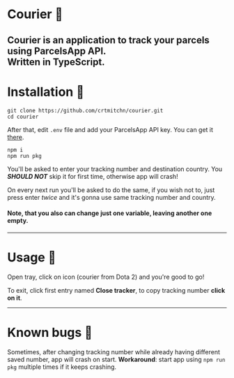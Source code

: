 # Courier 🐴

**Courier** is an application to track your parcels using ParcelsApp API.  
Written in TypeScript.
---------------
# Installation 🔧

```
git clone https://github.com/crtmitchn/courier.git
cd courier
```

After that, edit `.env` file and add your ParcelsApp API key. You can get it [there](https://parcelsapp.com/dashboard/#/admin/dashboard).  

```
npm i
npm run pkg
```  

You'll be asked to enter your tracking number and destination country. You ***SHOULD NOT*** skip it for first time, otherwise app will crash!  

On every next run you'll be asked to do the same, if you wish not to, just press enter *twice* and it's gonna use same tracking number and country. 

#### Note, that you also can change just one variable, leaving another one empty.  
-------------------
# Usage 🧠

Open tray, click on icon (courier from Dota 2) and you're good to go!  

To exit, click first entry named **Close tracker**, to copy tracking number **click on it**.  

------------------
# Known bugs 🐞

Sometimes, after changing tracking number while already having different saved number, app will crash on start. **Workaround**: start app using `npm run pkg` multiple times if it keeps crashing.
